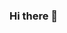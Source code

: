 ### Hi there 👋

<!--
**onnryu/onnryu** is a ✨ _special_ ✨ repository because its `README.md` (this file) appears on your GitHub profile.

Here are some ideas to get you started:

- 🔭 I’m currently working on weekday.
- 🌱 I’m currently learning coding.
- 👯 I’m looking to collaborate on global companies.
